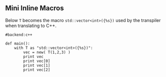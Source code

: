 Mini Inline Macros
--------------

Below `T` becomes the macro `std::vector<int>({%s})` used by the transpiler when translating to C++.

```rusthon
#backend:c++

def main():
	with T as "std::vector<int>({%s})":
		vec = new( T(1,2,3) )
		print vec
		print vec[0]
		print vec[1]
		print vec[2]

```